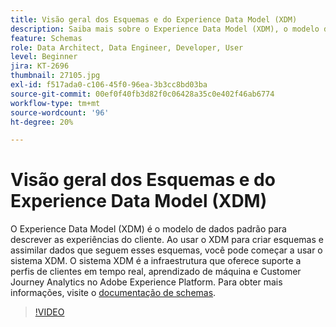 ```yaml
---
title: Visão geral dos Esquemas e do Experience Data Model (XDM)
description: Saiba mais sobre o Experience Data Model (XDM), o modelo de dados padrão para descrever as experiências do cliente.
feature: Schemas
role: Data Architect, Data Engineer, Developer, User
level: Beginner
jira: KT-2696
thumbnail: 27105.jpg
exl-id: f517ada0-c106-45f0-96ea-3b3cc8bd03ba
source-git-commit: 00ef0f40fb3d82f0c06428a35c0e402f46ab6774
workflow-type: tm+mt
source-wordcount: '96'
ht-degree: 20%

---
```


# Visão geral dos Esquemas e do Experience Data Model (XDM)

O Experience Data Model (XDM) é o modelo de dados padrão para descrever as experiências do cliente. Ao usar o XDM para criar esquemas e assimilar dados que seguem esses esquemas, você pode começar a usar o sistema XDM. O sistema XDM é a infraestrutura que oferece suporte a perfis de clientes em tempo real, aprendizado de máquina e Customer Journey Analytics no Adobe Experience Platform. Para obter mais informações, visite o [documentação de schemas](https://experienceleague.adobe.com/docs/experience-platform/xdm/home.html?lang=pt-BR).

>[!VIDEO](https://video.tv.adobe.com/v/27105?learn=on)
